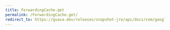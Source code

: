 ```yaml
---
title: ForwardingCache.get
permalink: /ForwardingCache.get/
redirect_to: https://guava.dev/releases/snapshot-jre/api/docs/com/google/common/cache/ForwardingCache.html#get-K-java.util.concurrent.Callable-
---
```

